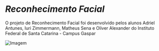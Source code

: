 # ***Reconhecimento Facial***

O projeto de Reconhecimento Facial foi desenvolvido pelos alunos Adriel Antunes, Iuri Zimmermann, Matheus Sena e Oliver Alexander do Instituto Federal de Santa Catarina - Campus Gaspar

![Imagem](https://github.com/pyOliver/Projeto-Integrador-Reconhecimento-Facial/blob/main/Imagens/bannerGIT_v1.png)
